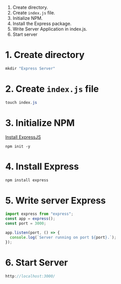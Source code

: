 
1. Create directory.
2. Create `index.js` file.
3. Initialize NPM.
4. Install the Express package.
5. Write Server Application in index.js.
6. Start server


# 1. Create directory

```PowerShell
mkdir "Express Server"
```
# 2. Create `index.js` file

```PowerShell
touch index.js
```

# 3. Initialize NPM

[Install ExpressJS](https://expressjs.com/en/starter/installing.html)

```PS
npm init -y
```
# 4. Install Express

```PowerShell
npm install express
```

# 5. Write server Express

```js
import express from "express";
const app = express();
const port = 3000;

app.listen(port, () => {
  console.log(`Server running on port ${port}.`);
});
```

# 6. Start Server 

```js
http://localhost:3000/
```
